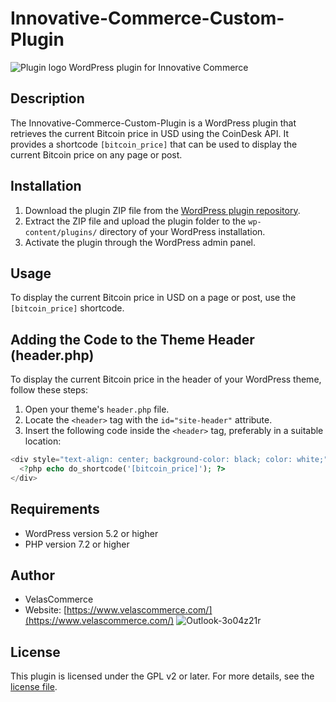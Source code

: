 # Innovative-Commerce-Custom-Plugin
![Plugin logo](https://github.com/LeanneSalva/Innovative-Commerce-Custom-Plugin/assets/123197122/fbfecc1e-cacf-4fb5-b2cf-2650eebec50e)
WordPress plugin for Innovative Commerce

## Description

The Innovative-Commerce-Custom-Plugin is a WordPress plugin that retrieves the current Bitcoin price in USD using the CoinDesk API. It provides a shortcode `[bitcoin_price]` that can be used to display the current Bitcoin price on any page or post.

## Installation

1. Download the plugin ZIP file from the [WordPress plugin repository](https://www.velascommerce.com/).
2. Extract the ZIP file and upload the plugin folder to the `wp-content/plugins/` directory of your WordPress installation.
3. Activate the plugin through the WordPress admin panel.

## Usage

To display the current Bitcoin price in USD on a page or post, use the `[bitcoin_price]` shortcode.

## Adding the Code to the Theme Header (header.php)

To display the current Bitcoin price in the header of your WordPress theme, follow these steps:

1. Open your theme's `header.php` file.
2. Locate the `<header>` tag with the `id="site-header"` attribute.
3. Insert the following code inside the `<header>` tag, preferably in a suitable location:

```php
<div style="text-align: center; background-color: black; color: white;">
  <?php echo do_shortcode('[bitcoin_price]'); ?>
</div>
```

## Requirements

- WordPress version 5.2 or higher
- PHP version 7.2 or higher

## Author

- VelasCommerce
- Website: [https://www.velascommerce.com/](https://www.velascommerce.com/)
![Outlook-3o04z21r](https://github.com/LeanneSalva/Innovative-Commerce-Custom-Plugin/assets/123197122/d645140b-b255-47da-91ee-f985e843d0c1)
## License

This plugin is licensed under the GPL v2 or later. For more details, see the [license file](https://www.gnu.org/licenses/gpl-2.0.html).


